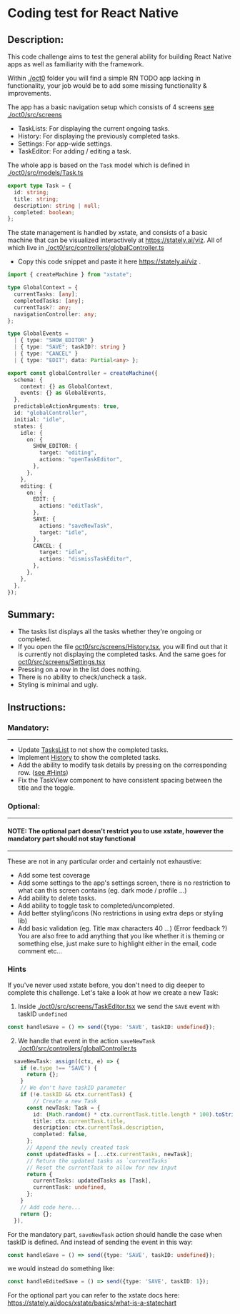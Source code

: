 # Coding test for React Native

## Description:

This code challenge aims to test the general ability for building React Native apps as well as familiarity with the framework.

Within [./oct0](./oct0) folder you will find a simple RN TODO app lacking in functionality, your job would be to add some missing functionality & improvements.

The app has a basic navigation setup which consists of 4 screens [see ./oct0/src/screens](./oct0/src/screens)
- TaskLists: For displaying the current ongoing tasks.
- History: For displaying the previously completed tasks.
- Settings: For app-wide settings.
- TaskEditor: For adding / editing a task.

The whole app is based on the `Task` model which is defined in [./oct0/src/models/Task.ts](./oct0/src/models/Task.ts)

```typescript
export type Task = {
  id: string;
  title: string;
  description: string | null;
  completed: boolean;
};
```

The state management is handled by xstate, and consists of a basic machine that can be visualized interactively at https://stately.ai/viz. All of which live in [./oct0/src/controllers/globalController.ts](./oct0/src/controllers/globalController.ts)

- Copy this code snippet and paste it here https://stately.ai/viz .
```typescript
import { createMachine } from "xstate";

type GlobalContext = {
  currentTasks: [any];
  completedTasks: [any];
  currentTask?: any;
  navigationController: any;
};

type GlobalEvents =
  | { type: "SHOW_EDITOR" }
  | { type: "SAVE"; taskID?: string }
  | { type: "CANCEL" }
  | { type: "EDIT"; data: Partial<any> };

export const globalController = createMachine({
  schema: {
    context: {} as GlobalContext,
    events: {} as GlobalEvents,
  },
  predictableActionArguments: true,
  id: "globalController",
  initial: "idle",
  states: {
    idle: {
      on: {
        SHOW_EDITOR: {
          target: "editing",
          actions: "openTaskEditor",
        },
      },
    },
    editing: {
      on: {
        EDIT: {
          actions: "editTask",
        },
        SAVE: {
          actions: "saveNewTask",
          target: "idle",
        },
        CANCEL: {
          target: "idle",
          actions: "dismissTaskEditor",
        },
      },
    },
  },
});
```

## Summary:

- The tasks list displays all the tasks whether they're ongoing or completed.
- If you open the file [oct0/src/screens/History.tsx](./oct0/src/screens/History.tsx), you will find out that it is currently not displaying the completed tasks. And the same goes for [oct0/src/screens/Settings.tsx](./oct0/src/screens/Settings.tsx)
- Pressing on a row in the list does nothing.
- There is no ability to check/uncheck a task.
- Styling is minimal and ugly.

## Instructions:

### Mandatory:
---
- Update [TasksList](./oct0/src/screens/TasksList.tsx) to not show the completed tasks.
- Implement [History](./oct0/src/screens/History.tsx) to show the completed tasks.
- Add the ability to modify task details by pressing on the corresponding row. ([see #Hints](#Hints))
- Fix the TaskView component to have consistent spacing between the title and the toggle.

### Optional:
---
#### NOTE: The optional part doesn't restrict you to use xstate, however the mandatory part should not stay functional
---

These are not in any particular order and certainly not exhaustive:
- Add some test coverage
- Add some settings to the app's settings screen, there is no restriction to what can this screen contains (eg. dark mode / profile ...)
- Add ability to delete tasks.
- Add ability to toggle task to completed/uncompleted.
- Add better styling/icons (No restrictions in using extra deps or styling lib)
- Add basic validation (eg. Title max characters 40 ...) (Error feedback ?)
You are also free to add anything that you like whether it is theming or something else, just make sure to highlight either in the email, code comment etc...

### Hints

If you've never used xstate before, you don't need to dig deeper to complete this challenge. Let's take a look at how we create a new Task:

1. Inside [./oct0/src/screens/TaskEditor.tsx](./oct0/src/screens/TaskEditor.tsx) we send the `SAVE` event with taskID `undefined`
```typescript
const handleSave = () => send({type: 'SAVE', taskID: undefined});
```

2. We handle that event in the action `saveNewTask` [./oct0/src/controllers/globalController.ts](./oct0/src/controllers/globalController.ts)
```typescript
  saveNewTask: assign((ctx, e) => {
    if (e.type !== 'SAVE') {
      return {};
    }
    // We don't have taskID parameter
    if (!e.taskID && ctx.currentTask) {
        // Create a new Task
      const newTask: Task = {
        id: (Math.random() * ctx.currentTask.title.length * 100).toString(),
        title: ctx.currentTask.title,
        description: ctx.currentTask.description,
        completed: false,
      };
      // Append the newly created task
      const updatedTasks = [...ctx.currentTasks, newTask];
      // Return the updated tasks as `currentTasks`
      // Reset the currentTask to allow for new input
      return {
        currentTasks: updatedTasks as [Task],
        currentTask: undefined,
      };
    }
    // Add code here...
    return {};
  }),
```

For the mandatory part, `saveNewTask` action should handle the case when taskID is defined. And instead of sending the event in this way:
```typescript
const handleSave = () => send({type: 'SAVE', taskID: undefined});
```
we would instead do something like:
```typescript
const handleEditedSave = () => send({type: 'SAVE', taskID: 1});
```

For the optional part you can refer to the xstate docs here: https://stately.ai/docs/xstate/basics/what-is-a-statechart